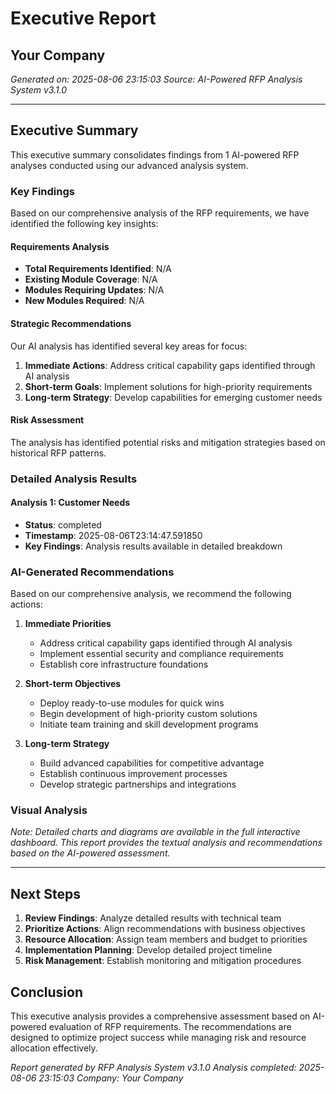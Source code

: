 # Executive Report
## Your Company
*Generated on: 2025-08-06 23:15:03*
*Source: AI-Powered RFP Analysis System v3.1.0*

---

## Executive Summary

This executive summary consolidates findings from 1 AI-powered RFP analyses conducted using our advanced analysis system.

### Key Findings

Based on our comprehensive analysis of the RFP requirements, we have identified the following key insights:

#### Requirements Analysis
- **Total Requirements Identified**: N/A
- **Existing Module Coverage**: N/A
- **Modules Requiring Updates**: N/A
- **New Modules Required**: N/A

#### Strategic Recommendations
Our AI analysis has identified several key areas for focus:

1. **Immediate Actions**: Address critical capability gaps identified through AI analysis
2. **Short-term Goals**: Implement solutions for high-priority requirements  
3. **Long-term Strategy**: Develop capabilities for emerging customer needs

#### Risk Assessment
The analysis has identified potential risks and mitigation strategies based on historical RFP patterns.


### Detailed Analysis Results


#### Analysis 1: Customer Needs
- **Status**: completed
- **Timestamp**: 2025-08-06T23:14:47.591850
- **Key Findings**: Analysis results available in detailed breakdown


### AI-Generated Recommendations

Based on our comprehensive analysis, we recommend the following actions:

1. **Immediate Priorities**
   - Address critical capability gaps identified through AI analysis
   - Implement essential security and compliance requirements
   - Establish core infrastructure foundations

2. **Short-term Objectives** 
   - Deploy ready-to-use modules for quick wins
   - Begin development of high-priority custom solutions
   - Initiate team training and skill development programs

3. **Long-term Strategy**
   - Build advanced capabilities for competitive advantage
   - Establish continuous improvement processes
   - Develop strategic partnerships and integrations


### Visual Analysis

*Note: Detailed charts and diagrams are available in the full interactive dashboard. This report provides the textual analysis and recommendations based on the AI-powered assessment.*


---

## Next Steps

1. **Review Findings**: Analyze detailed results with technical team
2. **Prioritize Actions**: Align recommendations with business objectives
3. **Resource Allocation**: Assign team members and budget to priorities
4. **Implementation Planning**: Develop detailed project timeline
5. **Risk Management**: Establish monitoring and mitigation procedures

## Conclusion

This executive analysis provides a comprehensive assessment based on AI-powered evaluation of RFP requirements. The recommendations are designed to optimize project success while managing risk and resource allocation effectively.

*Report generated by RFP Analysis System v3.1.0*
*Analysis completed: 2025-08-06 23:15:03*
*Company: Your Company*
